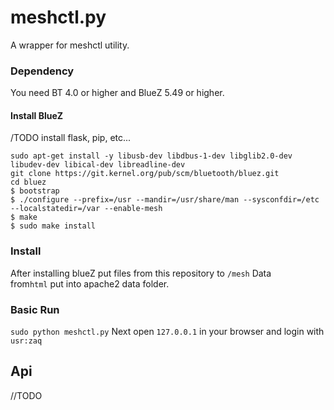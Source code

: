 # meshctl.py 
A wrapper for meshctl utility.
### Dependency
You need BT 4.0 or higher and BlueZ 5.49 or higher.
#### Install BlueZ
/TODO install flask, pip, etc...

``` sudo apt-get update
sudo apt-get install -y libusb-dev libdbus-1-dev libglib2.0-dev libudev-dev libical-dev libreadline-dev
git clone https://git.kernel.org/pub/scm/bluetooth/bluez.git
cd bluez
$ bootstrap
$ ./configure --prefix=/usr --mandir=/usr/share/man --sysconfdir=/etc --localstatedir=/var --enable-mesh
$ make
$ sudo make install
```

### Install 
After installing blueZ put files from this repository to `/mesh`
Data from`html` put into apache2 data folder. 
### Basic Run
`sudo python meshctl.py`
Next open `127.0.0.1` in your browser and login with `usr:zaq`
## Api
//TODO
